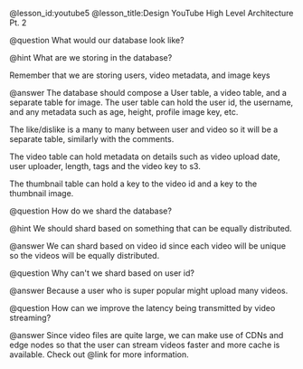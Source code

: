 @lesson_id:youtube5
@lesson_title:Design YouTube High Level Architecture Pt. 2

@question
What would our database look like?

@hint
What are we storing in the database?

Remember that we are storing users, video metadata, and image keys

@answer
The database should compose a User table, a video table, and a separate table for image. The user table can hold the user id, the username, and any metadata such as age, height, profile image key, etc. 

The like/dislike is a many to many between user and video so it will be a separate table, similarly with the comments.

The video table can hold metadata on details such as video upload date, user uploader, length, tags and the video key to s3.

The thumbnail table can hold a key to the video id and a key to the thumbnail image.

@question
How do we shard the database?

@hint
We should shard based on something that can be equally distributed.

@answer
We can shard based on video id since each video will be unique so the videos will be equally distributed.

@question
Why can't we shard based on user id?

@answer
Because a user who is super popular might upload many videos.


@question
How can we improve the latency being transmitted by video streaming?

@answer
Since video files are quite large, we can make use of CDNs and edge nodes so that the user can stream videos faster and more cache is available. Check out @link[](cdn1) for more information.

